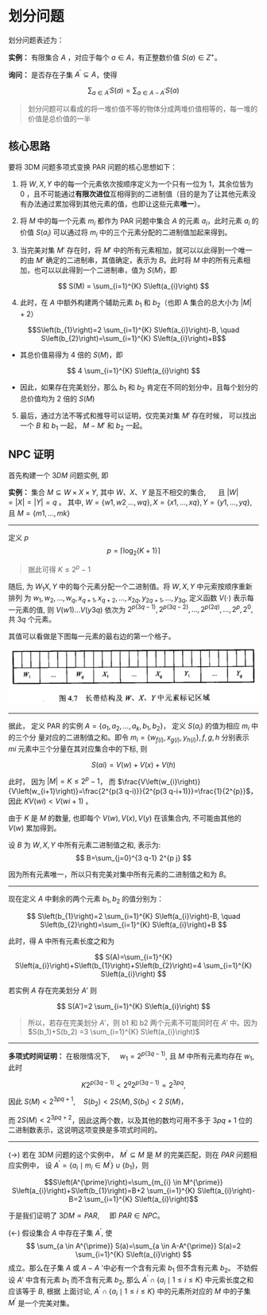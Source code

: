# 划分问题

划分问题表述为：

**实例：** 有限集合 $A$ ，对应于每个 $a \in A$，有正整数价值 $S(a) \in Z^{+}$。

**询问：** 是否存在子集 $A^{\prime} \subseteq A$，使得 

$$\sum_{a \in A^{\prime}} S(a)=\sum_{a \in A-A^{\prime}} S(a)$$


> 划分问题可以看成的将一堆价值不等的物体分成两堆价值相等的，每一堆的价值是总价值的一半

## 核心思路

要将 3DM 问题多项式变换 PAR 问题的核心思想如下：

1. 将 $W,X,Y$ 中的每一个元素依次按顺序定义为一个只有一位为 1，其余位皆为 0 ，且不可能通过**有限次进位**互相得到的二进制值（目的是为了让其他元素没有办法通过累加得到其他元素的值，也即让这些元素**唯一**）。
2. 将 $M$ 中的每一个元素 $m_i$ 都作为 PAR 问题中集合 $A$ 的元素 $a_i$，此时元素 $a_i$ 的价值 $S(a_i)$ 可以通过将 $m_i$ 中的三个元素分配的二进制值加起来得到。


3. 当完美对集 $M'$ 存在时，将 $M'$ 中的所有元素相加，就可以以此得到一个唯一的由 $M'$ 确定的二进制串，其值确定，表示为 $B$。此时将 $M$ 中的所有元素相加，也可以以此得到一个二进制串，值为 $S(M)$，即

$$
S(M) = \sum_{i=1}^{K} S\left(a_{i}\right)
$$
    
4. 此时，在 $A$ 中额外构建两个辅助元素 $b_1$ 和 $b_2$（也即 A 集合的总大小为 $|M| + 2$）

$$S\left(b_{1}\right)=2 \sum_{i=1}^{K} S\left(a_{i}\right)-B, \quad S\left(b_{2}\right)=\sum_{i=1}^{K} S\left(a_{i}\right)+B$$

 - 其总价值易得为 4 倍的 $S(M)$，即

$$
4 \sum_{i=1}^{K} S\left(a_{i}\right)
$$
    
 - 因此，如果存在完美划分，那么 $b_1$ 和 $b_2$ 肯定在不同的划分中，且每个划分的总价值均为 2 倍的 $S(M)$

5. 最后，通过方法不等式和推导可以证明，仅完美对集 $M'$ 存在时候， 可以找出一个 $B$ 和 $b_1$ 一起， $M-M'$ 和 $b_2$ 一起。


## NPC 证明

首先构建一个 $3 DM$ 问题实例, 即

**实例：** 集合 $M \subseteq W \times X \times Y,$ 其中 $W 、 X 、 Y$ 是互不相交的集合, $\quad$ 且 $|W|=|X|=|Y|=q$ 。 其中, $W=\left\{w 1, w 2_{,} \ldots, wq\right\}, X=\{x 1, \ldots, xq\}, Y=\{y 1, \ldots, yq\},$ 且 $M=\{m 1, \ldots, mk\}$

---

定义 $p$
$$
p=\left\lceil\log _{2}(K+1)\right\rceil
$$

> 据此可得 $K \leq 2^{p}-1$
	
随后, 为 $W_{1} X, Y$ 中的每个元素分配一个二进制值。将 $W, X, Y$ 中元索按顺序重新排列 为 $w_{1}, w_{2}, \ldots, w_{q}, x_{q+1}, x_{q+2}, \ldots, x_{2 q}, y_{2 q+1}, \ldots, y_{3 q},$ 定义函数 $V(\cdot)$ 表示每一元素的值, 则
$V(w 1) \ldots V(y 3 q)$ 依次为 $2^{p(3 q-1)}, 2^{p(3 q-2)}, \ldots, 2^{p(2 q)}, \ldots, 2^{p}, 2^{0},$ 共 $3 q$ 个元素。

<!-- \\mathrm\{([^}]+)\} -->

其值可以看做是下图每一元素的最右边的第一个格子。

![](./fig/5.jpg)

---

据此， 定义 PAR 的实例 $A=\{a_1, a_2, \ldots, a_k, b_1,b_2\}$， 定义 $S(a_i)$ 的值为相应 $m_i$ 中的三个分
量对应的二进制值之和。即令 $m_{i}=\left\{w_{f(i)}, x_{g(i)}, y_{h(i)}\right\}, f, g, h$ 分别表示 $mi$ 元素中三个分量在其对应集合中的下标, 则 

$$S(ai)=V(w)+V(x)+V(h)$$

此时， 因为 $|M|=K \leq 2^{p}-1$， 而 $\frac{V\left(w_{i}\right)}{V\left(w_{i+1}\right)}=\frac{2^{p(3 q-i)}}{2^{p(3 q-i+1)}}=\frac{1}{2^{p}}$，因此 $KV(wi)<V(wi+1)$ 。

由于 $K$ 是 $M$ 的数量, 也即每个 $V(w), V(x), V(y)$ 在该集合内, 不可能由其他的 $V(w)$ 累加得到。

设 $B$ 为 $W, X, Y$ 中所有元素二进制值之和, 表示为:
$$
B=\sum_{j=0}^{3 q-1} 2^{p j}
$$

因为所有元素唯一，所以只有完美对集中所有元素的二进制值之和为 $B$。

<!-- 

此时，任意子集 $A*$ （不是完美划分）的元素价值之和为 $B$，当且仅当 $M'$ 为 $M$ 的完美对集，其中 
	
$$
\begin{array}{l}
A^{*} \subseteq\left\{a_{i} \mid 1 \leqslant i \leqslant K\right\} \\
M^{\prime}=\left\{m_{i} \mid a_{i} \in A^{*}\right\}
\end{array}
$$ -->
	
---

现在定义 $A$ 中剩余的两个元素 $b_1,b_2$ 的值分别为：

$$
S\left(b_{1}\right)=2 \sum_{i=1}^{K} S\left(a_{i}\right)-B, \quad S\left(b_{2}\right)=\sum_{i=1}^{K} S\left(a_{i}\right)+B
$$
	

此时，得 A 中所有元素长度之和为
	
$$
S(A)=\sum_{i=1}^{K} S\left(a_{i}\right)+S\left(b_{1}\right)+S\left(b_{2}\right)=4 \sum_{i=1}^{K} S\left(a_{i}\right)
$$


若实例 $A$ 存在完美划分 $A'$ 则

$$
S(A')=2 \sum_{i=1}^{K} S\left(a_{i}\right)
$$

> 所以，若存在完美划分 $A'$，则 b1 和 b2 两个元素不可能同时在 $A'$ 中。因为 $S(b_1)+S(b_2) =3 \sum_{i=1}^{K} S\left(a_{i}\right)$

---

**多项式时间证明：** 在极限情况下, $\quad w_{1}=2^{p(3 q-1)},$ 且 $M$ 中所有元素均存在 $w_1,$ 此时 

$$K 2^{p(3 q-1)}<2^{q} 2^{p(3 q-1)}=2^{3 p q},$$

因此 $S(M)<2^{3 p q+1}, \quad S(b_2)<2S(M), S(b_1)<2 ~S(M)$，
 
而 $2 S(M)<2^{3 p q+2}$，因此这两个数，以及其他的数均可用不多于 $3 pq+1$ 位的二进制数表示，这说明这项变换是多项式时间的。

---

(->) 若在 3DM 问题的这个实例中， $M^{\prime} \subseteq M$ 是 $M$ 的完美匹配，则在 $PAR$ 问题相应实例中， 设 $A^{\prime}=\left\{a_{i} \mid m_{i} \in M^{\prime}\right\} \cup\left\{b_{1}\right\}$，则 

$$S\left(A^{\prime}\right)=\sum_{m_{i} \in M^{\prime}} S\left(a_{i}\right)+S\left(b_{1}\right)=B+2 \sum_{i=1}^{K} S\left(a_{i}\right)-B=2 \sum_{i=1}^{K} S\left(a_{i}\right)$$

于是我们证明了 $3DM \propto PAR, \quad$ 即 $PAR \in NPC 。$


(<-) 假设集合 $A$ 中存在子集 $A^{\prime},$ 使
$$
\sum_{a \in A^{\prime}} S(a)=\sum_{a \in A-A^{\prime}} S(a)=2 \sum_{i=1}^{K} S\left(a_{i}\right)
$$
成立。那么在子集 $A$ 或 $A-A$ '中必有一个含有元索 $b_{1}$ 但不含有元素 $b_{2}$。 不妨假设 $A'$ 中含有元素 $b_{1}$ 而不含有元素 $b_{2},$ 那么 $A^{\prime} \cap\left\{a_{i} \mid 1 \leqslant i \leqslant K\right\}$ 中元索长度之和应该等于 $B,$ 根据
上面讨论, $A^{\prime} \cap\left\{a_{i} \mid 1 \leqslant i \leqslant K\right\}$ 中的元素所对应的 $M$ 中的子集 $M^{\prime}$ 是一个完美对集。

